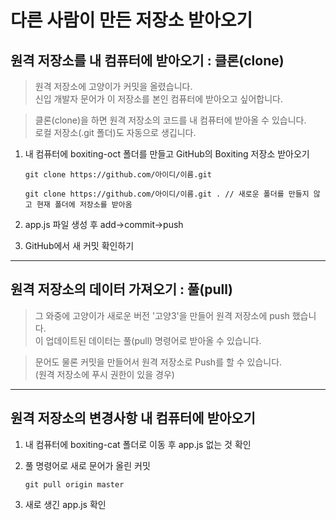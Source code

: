 <h1>다른 사람이 만든 저장소 받아오기</h1>



<h2>원격 저장소를 내 컴퓨터에 받아오기 : 클론(clone)</h2>

<blockquote><p>원격 저장소에 고양이가 커밋을 올렸습니다. <br />신입 개발자 문어가 이 저장소를 본인 컴퓨터에 받아오고 싶어합니다.</p></blockquote>

<blockquote>클론(clone)을 하면 원격 저장소의 코드를 내 컴퓨터에 받아올 수 있습니다. <br />로컬 저장소(.git 폴더)도 자동으로 생깁니다.</blockquote>



1. 내 컴퓨터에 boxiting-oct 폴더를 만들고 GitHub의 Boxiting 저장소 받아오기

   ```
   git clone https://github.com/아이디/이름.git
   ```

   ```
   git clone https://github.com/아이디/이름.git . // 새로운 폴더를 만들지 않고 현재 폴더에 저장소를 받아옴
   ```

   

2. app.js 파일 생성 후 add->commit->push

3. GitHub에서 새 커밋 확인하기





<hr />

<h2>원격 저장소의 데이터 가져오기 : 풀(pull)</h2>

<blockquote>그 와중에 고양이가 새로운 버전 '고양3'을 만들어 원격 저장소에 push 했습니다. <br />이 업데이트된 데이터는 풀(pull) 명령어로 받아올 수 있습니다.</blockquote>

<blockquote>문어도 물론 커밋을 만들어서 원격 저장소로 Push를 할 수 있습니다. <br />(원격 저장소에 푸시 권한이 있을 경우)</blockquote>





<hr />

<h2>원격 저장소의 변경사항 내 컴퓨터에 받아오기</h2>

1. 내 컴퓨터에 boxiting-cat 폴더로 이동 후 app.js 없는 것 확인

2. 풀 명령어로 새로 문어가 올린 커밋

   ```
   git pull origin master
   ```

3. 새로 생긴 app.js 확인

